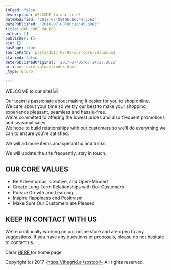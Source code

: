 ```yaml
---
inFeed: false
description: WELCOME to our site!
dateModified: '2018-07-08T06:16:44.356Z'
datePublished: '2018-07-08T06:16:45.398Z'
title: OUR CORE VALUES
author: []
publisher: {}
via: {}
hasPage: true
sourcePath: _posts/2017-07-05-our-core-values.md
starred: false
datePublishedOriginal: '2017-07-05T07:14:27.362Z'
url: our-core-values/index.html
_type: Blurb

---
```

WELCOME to our site!
![](https://s3-us-west-2.amazonaws.com/the-grid-img/p/0566d97edabb7eccac6a62745105a8892b2268d4.png)

Our team is passionate about making it easier for you to shop online.  
We care about your time so we try our best to make your shopping experience pleasant, seamless and hassle-free.  
We're committed to offering the lowest prices and also frequent promotions and seasonal sales.  
We hope to build relationships with our customers so we'll do everything we can to ensure you're satisfied.

We will ad more items and special tip and tricks.

We will update the site frequently, stay in touch.

## OUR CORE VALUES

* Be Adventurous, Creative, and Open-Minded
* Create Long-Term Relationships with Our Customers
* Pursue Growth and Learning
* Inspire Happiness and Positivism
* Make Sure Our Customers are Pleased

## KEEP IN CONTACT WITH US

We're continually working on our online store and are open to any suggestions. If you have any questions or proposals, please do not hesitate to contact us.

Clear [HERE ][0]for home page

Copyright (c) 2017 -https://thegrid.ai/sostool/- All rights reserved.

[0]: https://thegrid.ai/sostool/
